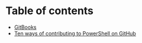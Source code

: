 # Table of contents

* [GitBooks](README.md)
* [Ten ways of contributing to PowerShell on GitHub](powershell_contributing.md)

